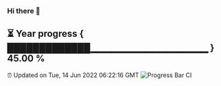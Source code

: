 ### Hi there 👋
⏳ Year progress { █████████████▁▁▁▁▁▁▁▁▁▁▁▁▁▁▁▁▁ } 45.00 %
---
⏰ Updated on Tue, 14 Jun 2022 06:22:16 GMT
![Progress Bar CI](https://github.com/liununu/liununu/workflows/Progress%20Bar%20CI/badge.svg)
